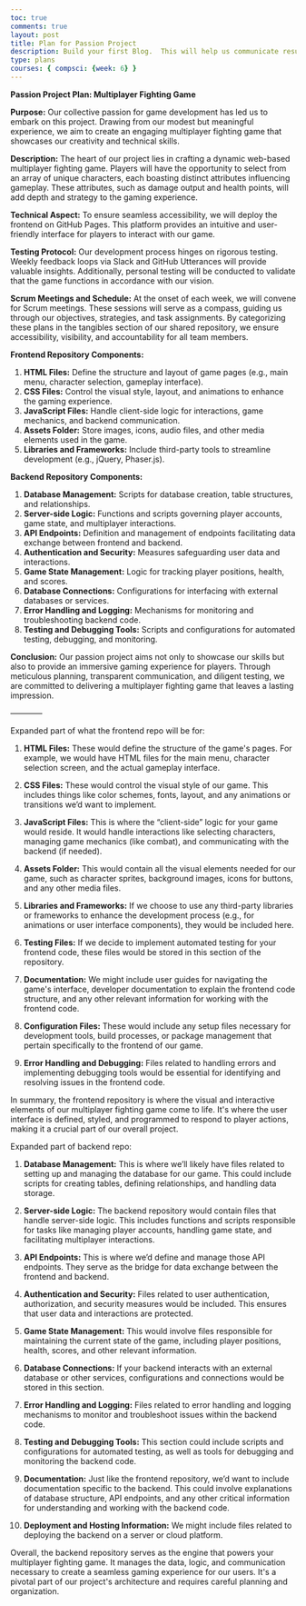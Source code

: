 ```yaml
---
toc: true
comments: true
layout: post
title: Plan for Passion Project
description: Build your first Blog.  This will help us communicate results.
type: plans
courses: { compsci: {week: 6} }
---
```


**Passion Project Plan: Multiplayer Fighting Game**

**Purpose:**
Our collective passion for game development has led us to embark on this project. Drawing from our modest but meaningful experience, we aim to create an engaging multiplayer fighting game that showcases our creativity and technical skills.

**Description:**
The heart of our project lies in crafting a dynamic web-based multiplayer fighting game. Players will have the opportunity to select from an array of unique characters, each boasting distinct attributes influencing gameplay. These attributes, such as damage output and health points, will add depth and strategy to the gaming experience. 

**Technical Aspect:**
To ensure seamless accessibility, we will deploy the frontend on GitHub Pages. This platform provides an intuitive and user-friendly interface for players to interact with our game.

**Testing Protocol:**
Our development process hinges on rigorous testing. Weekly feedback loops via Slack and GitHub Utterances will provide valuable insights. Additionally, personal testing will be conducted to validate that the game functions in accordance with our vision.

**Scrum Meetings and Schedule:**
At the onset of each week, we will convene for Scrum meetings. These sessions will serve as a compass, guiding us through our objectives, strategies, and task assignments. By categorizing these plans in the tangibles section of our shared repository, we ensure accessibility, visibility, and accountability for all team members.

**Frontend Repository Components:**
1. **HTML Files:** Define the structure and layout of game pages (e.g., main menu, character selection, gameplay interface).
2. **CSS Files:** Control the visual style, layout, and animations to enhance the gaming experience.
3. **JavaScript Files:** Handle client-side logic for interactions, game mechanics, and backend communication.
4. **Assets Folder:** Store images, icons, audio files, and other media elements used in the game.
5. **Libraries and Frameworks:** Include third-party tools to streamline development (e.g., jQuery, Phaser.js).

**Backend Repository Components:**
1. **Database Management:** Scripts for database creation, table structures, and relationships.
2. **Server-side Logic:** Functions and scripts governing player accounts, game state, and multiplayer interactions.
3. **API Endpoints:** Definition and management of endpoints facilitating data exchange between frontend and backend.
4. **Authentication and Security:** Measures safeguarding user data and interactions.
5. **Game State Management:** Logic for tracking player positions, health, and scores.
6. **Database Connections:** Configurations for interfacing with external databases or services.
7. **Error Handling and Logging:** Mechanisms for monitoring and troubleshooting backend code.
8. **Testing and Debugging Tools:** Scripts and configurations for automated testing, debugging, and monitoring.

**Conclusion:**
Our passion project aims not only to showcase our skills but also to provide an immersive gaming experience for players. Through meticulous planning, transparent communication, and diligent testing, we are committed to delivering a multiplayer fighting game that leaves a lasting impression.

————


Expanded part of what the frontend repo will be for:

1. **HTML Files:** These would define the structure of the game's pages. For example, we would have HTML files for the main menu, character selection screen, and the actual gameplay interface.

2. **CSS Files:** These would control the visual style of our game. This includes things like color schemes, fonts, layout, and any animations or transitions we’d want to implement.

3. **JavaScript Files:** This is where the “client-side” logic for your game would reside. It would handle interactions like selecting characters, managing game mechanics (like combat), and communicating with the backend (if needed).

4. **Assets Folder:** This would contain all the visual elements needed for our game, such as character sprites, background images, icons for buttons, and any other media files.

5. **Libraries and Frameworks:** If we choose to use any third-party libraries or frameworks to enhance the development process (e.g., for animations or user interface components), they would be included here.

6. **Testing Files:** If we decide to implement automated testing for your frontend code, these files would be stored in this section of the repository.

7. **Documentation:** We might include user guides for navigating the game's interface, developer documentation to explain the frontend code structure, and any other relevant information for working with the frontend code.

8. **Configuration Files:** These would include any setup files necessary for development tools, build processes, or package management that pertain specifically to the frontend of our game.

9. **Error Handling and Debugging:** Files related to handling errors and implementing debugging tools would be essential for identifying and resolving issues in the frontend code.

In summary, the frontend repository is where the visual and interactive elements of our multiplayer fighting game come to life. It's where the user interface is defined, styled, and programmed to respond to player actions, making it a crucial part of our overall project.

Expanded part of backend repo:

1. **Database Management:** This is where we’ll likely have files related to setting up and managing the database for our game. This could include scripts for creating tables, defining relationships, and handling data storage.

2. **Server-side Logic:** The backend repository would contain files that handle server-side logic. This includes functions and scripts responsible for tasks like managing player accounts, handling game state, and facilitating multiplayer interactions.

3. **API Endpoints:** This is where we’d define and manage those API endpoints. They serve as the bridge for data exchange between the frontend and backend.

4. **Authentication and Security:** Files related to user authentication, authorization, and security measures would be included. This ensures that user data and interactions are protected.

5. **Game State Management:** This would involve files responsible for maintaining the current state of the game, including player positions, health, scores, and other relevant information.

6. **Database Connections:** If your backend interacts with an external database or other services, configurations and connections would be stored in this section.

7. **Error Handling and Logging:** Files related to error handling and logging mechanisms to monitor and troubleshoot issues within the backend code.

8. **Testing and Debugging Tools:** This section could include scripts and configurations for automated testing, as well as tools for debugging and monitoring the backend code.

9. **Documentation:** Just like the frontend repository, we’d want to include documentation specific to the backend. This could involve explanations of database structure, API endpoints, and any other critical information for understanding and working with the backend code.

10. **Deployment and Hosting Information:** We might include files related to deploying the backend on a server or cloud platform.

Overall, the backend repository serves as the engine that powers your multiplayer fighting game. It manages the data, logic, and communication necessary to create a seamless gaming experience for our users. It's a pivotal part of our project's architecture and requires careful planning and organization.
